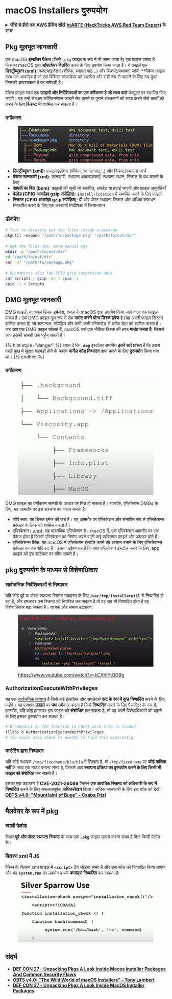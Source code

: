 # macOS Installers दुरुपयोग

<details>

<summary><strong>जीरो से हीरो तक AWS हैकिंग सीखें</strong> <a href="https://training.hacktricks.xyz/courses/arte"><strong>htARTE (HackTricks AWS Red Team Expert)</strong></a><strong> के साथ!</strong></summary>

HackTricks का समर्थन करने के अन्य तरीके:

* यदि आप अपनी **कंपनी का विज्ञापन HackTricks में** देखना चाहते हैं या **HackTricks को PDF में डाउनलोड** करना चाहते हैं तो [**सब्सक्रिप्शन प्लान**](https://github.com/sponsors/carlospolop) देखें!
* [**आधिकारिक PEASS और HackTricks स्वैग**](https://peass.creator-spring.com) प्राप्त करें
* हमारे विशेष [**NFTs**](https://opensea.io/collection/the-peass-family) कलेक्शन, [**The PEASS Family**](https://opensea.io/collection/the-peass-family) खोजें
* **शामिल हों** 💬 [**डिस्कॉर्ड समूह**](https://discord.gg/hRep4RUj7f) या [**टेलीग्राम समूह**](https://t.me/peass) या हमें **ट्विटर** 🐦 [**@carlospolopm**](https://twitter.com/hacktricks\_live)** पर फॉलो** करें।
* **हैकिंग ट्रिक्स साझा करें और PRs सबमिट करें** [**HackTricks**](https://github.com/carlospolop/hacktricks) और [**HackTricks Cloud**](https://github.com/carlospolop/hacktricks-cloud) github repos में।

</details>

## Pkg मूलभूत जानकारी

एक macOS **इंस्टॉलर पैकेज** (जिसे `.pkg` फ़ाइल के रूप में भी जाना जाता है) एक फ़ाइल प्रारूप है जिसका macOS द्वारा **सॉफ़्टवेयर वितरित** करने के लिए उपयोग किया जाता है। ये फ़ाइलें एक **डिस्ट्रीब्यूशन (xml)**: कस्टमाइज़ेशन (शीर्षक, स्वागत पाठ...) और स्क्रिप्ट/स्थापना जांचें, **पैकेज फ़ाइल स्वयं एक आर्काइव है जो एक विशिष्ट सॉफ़्टवेयर को स्थापित और सही रूप से चलाने के लिए सब कुछ जिसकी आवश्यकता है वह समेटती है।

पैकेज फ़ाइल स्वयं एक **फ़ाइलों और निर्देशिकाओं का एक वर्गीकरण है जो लक्ष्य वाले** कंप्यूटर पर स्थापित किए जाएंगे। यह उन्हें सेटअप कॉन्फ़िगरेशन फ़ाइलें सेट करने या पुराने संस्करणों को साफ़ करने जैसे कार्यों को करने के लिए **स्क्रिप्ट** भी शामिल कर सकता है।

### वर्गीकरण

<figure><img src="../../../.gitbook/assets/Pasted Graphic.png" alt="https://www.youtube.com/watch?v=iASSG0_zobQ"><figcaption></figcaption></figure>

* **डिस्ट्रीब्यूशन (xml)**: कस्टमाइज़ेशन (शीर्षक, स्वागत पाठ...) और स्क्रिप्ट/स्थापना जांचें
* **पैकेज जानकारी (xml)**: जानकारी, स्थापना आवश्यकताएँ, स्थापना स्थान, स्क्रिप्ट के पथ चलाने के लिए
* **सामग्री का बिल (bom)**: फ़ाइलों की सूची जो स्थापित, अपडेट या हटाई जाएगी और फ़ाइल अनुमतियाँ
* **पेलोड (CPIO आर्काइव gzip संपीड़ित)**: `install-location` में स्थापित करने के लिए फ़ाइलें
* **स्क्रिप्ट (CPIO आर्काइव gzip संपीड़ित)**: प्री और पोस्ट स्थापना स्क्रिप्ट और अधिक संसाधन निष्कर्षित करने के लिए एक अस्थायी निर्देशिका में क्रियान्वयन।

### डीकंप्रेस
```bash
# Tool to directly get the files inside a package
pkgutil —expand "/path/to/package.pkg" "/path/to/out/dir"

# Get the files ina. more manual way
mkdir -p "/path/to/out/dir"
cd "/path/to/out/dir"
xar -xf "/path/to/package.pkg"

# Decompress also the CPIO gzip compressed ones
cat Scripts | gzip -dc | cpio -i
cpio -i < Scripts
```
## DMG मूलभूत जानकारी

DMG फ़ाइलें, या एप्पल डिस्क इमेजेस, एप्पल के macOS द्वारा उपयोग किया जाने वाला एक फ़ाइल प्रारूप है। एक DMG फ़ाइल मूल रूप से एक **माउंट करने योग्य डिस्क इमेज** है (यह अपनी फ़ाइल सिस्टम शामिल करता है) जो सामान्यत: संपीड़ित और कभी-कभी एन्क्रिप्टेड रॉ ब्लॉक डेटा को शामिल करता है। जब आप एक DMG फ़ाइल खोलते हैं, macOS उसे एक भौतिक डिस्क की तरह **माउंट करता है**, जिससे आप इसकी सामग्री तक पहुँच सकते हैं।

{% hint style="danger" %}
ध्यान दें कि **`.dmg`** इंस्टॉलर समर्थित **इतने सारे प्रारूप** हैं कि इससे पहले कुछ में सुरक्षा गड़बड़ी होने के कारण **कर्नेल कोड निष्पादन** प्राप्त करने के लिए **दुरुपयोग** किया गया था।
{% endhint %}

### वर्गीकरण

<figure><img src="../../../.gitbook/assets/image (222).png" alt=""><figcaption></figcaption></figure>

DMG फ़ाइल का वर्गीकरण सामग्री के आधार पर भिन्न हो सकता है। हालांकि, एप्लिकेशन DMGs के लिए, यह आमतौर पर इस संरचना का पालन करता है:

* शीर्ष स्तर: यह डिस्क इमेज की जड़ है। यह आमतौर पर एप्लिकेशन और संभावित रूप से एप्लिकेशन्स फ़ोल्डर के लिंक को शामिल करता है।
* एप्लिकेशन (.app): यह वास्तविक एप्लिकेशन है। macOS में, एक एप्लिकेशन आमतौर पर एक पैकेज होता है जिसमें एप्लिकेशन का निर्माण करने वाली कई व्यक्तिगत फ़ाइलें और फ़ोल्डर होते हैं।
* एप्लिकेशन्स लिंक: यह macOS में एप्लिकेशन इंस्टॉल करने को आसान बनाने के लिए एप्लिकेशन्स फ़ोल्डर का एक शॉर्टकट है। इसका उद्देश्य यह है कि आप एप्लिकेशन इंस्टॉल करने के लिए .app फ़ाइल को इस शॉर्टकट पर खींच सकते हैं।

## pkg दुरुपयोग के माध्यम से विशेषाधिकार

### सार्वजनिक निर्देशिकाओं से निष्पादन

यदि कोई पूर्व या पोस्ट स्थापना स्क्रिप्ट उदाहरण के लिए **`/var/tmp/Installerutil`** से निष्पादित हो रहा है, और हमलावर उस स्क्रिप्ट को नियंत्रित कर सकता है तो वह जब भी निष्पादित होता है वह विशेषाधिकार बढ़ा सकता है। या एक और समान उदाहरण:

<figure><img src="../../../.gitbook/assets/Pasted Graphic 5.png" alt="https://www.youtube.com/watch?v=iASSG0_zobQ"><figcaption><p><a href="https://www.youtube.com/watch?v=kCXhIYtODBg">https://www.youtube.com/watch?v=kCXhIYtODBg</a></p></figcaption></figure>

### AuthorizationExecuteWithPrivileges

यह एक [सार्वजनिक फ़ंक्शन](https://developer.apple.com/documentation/security/1540038-authorizationexecutewithprivileg) है जिसे कई इंस्टॉलर और अपडेटर्स **रूट के रूप में कुछ निष्पादित** करने के लिए कहेंगे। यह फ़ंक्शन **फ़ाइल** का **पथ** स्वीकार करता है जिसे **निष्पादित** करने के लिए पैरामीटर के रूप में, हालांकि, यदि कोई हमलावर इस फ़ाइल को **संशोधित** कर सकता है, तो वह अपने विशेषाधिकारों को बढ़ाने के लिए इसका दुरुपयोग कर सकता है।
```bash
# Breakpoint in the function to check wich file is loaded
(lldb) b AuthorizationExecuteWithPrivileges
# You could also check FS events to find this missconfig
```
### माउंटिंग द्वारा निष्पादन

यदि कोई स्थापक `/tmp/fixedname/bla/bla` में लिखता है, तो `/tmp/fixedname` पर **कोई मालिक नहीं** के साथ एक माउंट बनाना संभव है, जिससे आप **स्थापना प्रक्रिया का दुरुपयोग करने के लिए किसी भी फ़ाइल को संशोधित** कर सकते हैं।

इसका एक उदाहरण है **CVE-2021-26089** जिसने **एक आवधिक स्क्रिप्ट को अधिकारी के रूप में निष्पादित** करने के लिए सफलतापूर्वक **अधिकलेखन** किया। अधिक जानकारी के लिए इस टॉक को देखें: [**OBTS v4.0: "Mount(ain) of Bugs" - Csaba Fitzl**](https://www.youtube.com/watch?v=jSYPazD4VcE)

## मैलवेयर के रूप में pkg

### खाली पेलोड

केवल **पूर्व और पोस्ट स्थापना स्क्रिप्ट** के साथ एक **`.pkg`** फ़ाइल उत्पन्न करना संभव है बिना किसी पेलोड के।

### वितरण xml में JS

पैकेज के वितरण xml फ़ाइल में **`<script>`** टैग जोड़ना संभव है और उस कोड को निष्पादित किया जाएगा और यह **`system.run`** का उपयोग करके **कमांड्स निष्पादित** कर सकता है:

<figure><img src="../../../.gitbook/assets/image (1040).png" alt=""><figcaption></figcaption></figure>

## संदर्भ

* [**DEF CON 27 - Unpacking Pkgs A Look Inside Macos Installer Packages And Common Security Flaws**](https://www.youtube.com/watch?v=iASSG0\_zobQ)
* [**OBTS v4.0: "The Wild World of macOS Installers" - Tony Lambert**](https://www.youtube.com/watch?v=Eow5uNHtmIg)
* [**DEF CON 27 - Unpacking Pkgs A Look Inside MacOS Installer Packages**](https://www.youtube.com/watch?v=kCXhIYtODBg)
